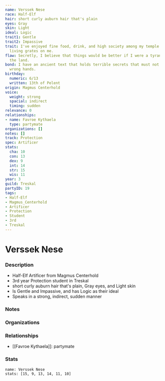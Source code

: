 ```yaml
---
name: Verssek Nese
race: Half-Elf
hair: short curly auburn hair that's plain
eyes: Gray
skin: Light
ideal: Logic
trait1: Gentle
trait2: Impassive
trait: I've enjoyed fine food, drink, and high society among my temple's elite. Rough
  living grates on me.
flaw: Secretly, I believe that things would be better if I were a tyrant lording over
  the land.
bond: I have an ancient text that holds terrible secrets that must not fall into the
  wrong hands.
birthday:
  numeric: 6/13
  written: 13th of Pelent
origin: Magmus Centerhold
voice:
  weight: strong
  spacial: indirect
  timing: sudden
relevance: 0
relationships:
- name: Favroe Kythaela
  type: partymate
organizations: []
notes: []
track: Protection
spec: Artificer
stats:
  cha: 10
  con: 13
  dex: 9
  int: 14
  str: 15
  wis: 11
year: 3
guild: Treskal
partyID: 19
tags:
- Half-Elf
- Magmus_Centerhold
- Artificer
- Protection
- Student
- 3rd
- Treskal
---
```

# Verssek Nese
### Description
- Half-Elf Artificer from Magmus Centerhold
- 3rd year Protection student in Treskal
- short curly auburn hair that's plain, Gray eyes, and Light skin
- Is Gentle and Impassive, and has Logic as their ideal
- Speaks in a strong, indirect, sudden manner

### Notes

### Organizations

### Relationships
- [[Favroe Kythaela]]: partymate

### Stats
```statblock
name: Verssek Nese
stats: [15, 9, 13, 14, 11, 10]
```